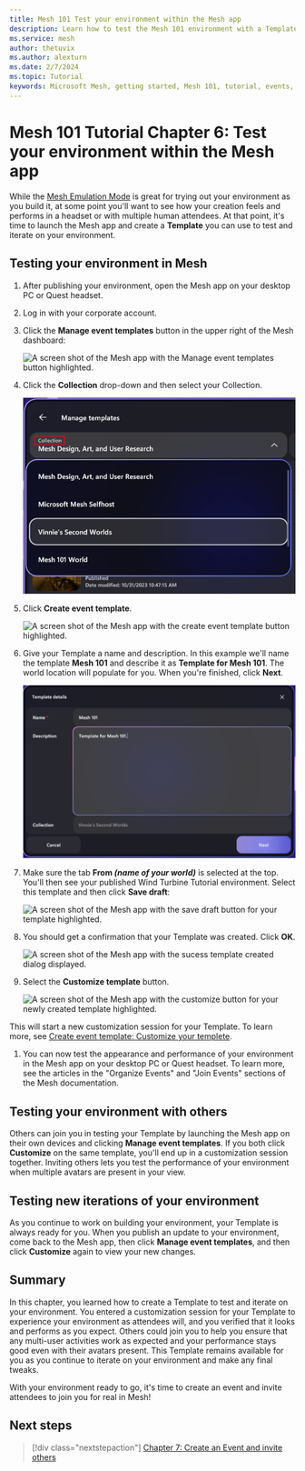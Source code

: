```yaml
---
title: Mesh 101 Test your environment within the Mesh app
description: Learn how to test the Mesh 101 environment with a Template.
ms.service: mesh
author: thetuvix
ms.author: alexturn
ms.date: 2/7/2024
ms.topic: Tutorial
keywords: Microsoft Mesh, getting started, Mesh 101, tutorial, events, experiences
---
```


# Mesh 101 Tutorial Chapter 6: Test your environment within the Mesh app

While the [Mesh Emulation Mode](../../debug-and-optimize-performance/mesh-emulator.md) is great for trying out your environment as you build it, at some point you'll want to see how your creation feels and performs in a headset or with multiple human attendees. At that point, it's time to launch the Mesh app and create a **Template** you can use to test and iterate on your environment.

## Testing your environment in Mesh

1. After publishing your environment, open the Mesh app on your desktop PC or Quest headset.
1. Log in with your corporate account.
1. Click the **Manage event templates** button in the upper right of the Mesh dashboard:

    ![A screen shot of the Mesh app with the Manage event templates button highlighted.](../../../media/sample-mesh-101/030-event-templates-button.png)

1. Click the **Collection** drop-down and then select your Collection.

    ![A screen shot of the Mesh app with the create event template button highlighted.](../../../media/sample-mesh-101/517-select-collection.png)

1. Click **Create event template**.

    ![A screen shot of the Mesh app with the create event template button highlighted.](../../../media/sample-mesh-101/031-create-event-template-button.png)

1. Give your Template a name and description. In this example we'll name the template **Mesh 101** and describe it as **Template for Mesh 101**. The world location will populate for you. When you're finished, click **Next**.

    ![A screen shot of the Mesh app with the name and description fields filled in.](../../../media/sample-mesh-101/032-template-name-and-description.png) 
 
1. Make sure the tab **From *(name of your world)*** is selected at the top. You'll then see your published Wind Turbine Tutorial environment. Select this template and then click **Save draft**: 

    ![A screen shot of the Mesh app with the save draft button for your template highlighted.](../../../media/sample-mesh-101/033-save-draft-button.png)
 
1. You should get a confirmation that your Template was created. Click **OK**.

    ![A screen shot of the Mesh app with the sucess template created dialog displayed.](../../../media/sample-mesh-101/034-success-dialog.png)
 
1. Select the **Customize template** button.

    ![A screen shot of the Mesh app with the customize button for your newly created template highlighted.](../../../media/sample-mesh-101/035-customize-button.png)
 
This will start a new customization session for your Template. To learn more, see [Create event template: Customize your templete](../../../events-guide/create-template.md).

1. You can now test the appearance and performance of your environment in the Mesh app on your desktop PC or Quest headset. To learn more, see the articles in the "Organize Events" and "Join Events" sections of the Mesh documentation.

## Testing your environment with others

Others can join you in testing your Template by launching the Mesh app on their own devices and clicking **Manage event templates**. If you both click **Customize** on the same template, you'll end up in a customization session together. Inviting others lets you test the performance of your environment when multiple avatars are present in your view.

## Testing new iterations of your environment

As you continue to work on building your environment, your Template is always ready for you. When you publish an update to your environment, come back to the Mesh app, then click **Manage event templates**, and then click **Customize** again to view your new changes.

## Summary

In this chapter, you learned how to create a Template to test and iterate on your environment. You entered a customization session for your Template to experience your environment as attendees will, and you verified that it looks and performs as you expect. Others could join you to help you ensure that any multi-user activities work as expected and your performance stays good even with their avatars present. This Template remains available for you as you continue to iterate on your environment and make any final tweaks.

With your environment ready to go, it's time to create an event and invite attendees to join you for real in Mesh!

## Next steps

> [!div class="nextstepaction"]
> [Chapter 7: Create an Event and invite others](mesh-101-07-create-an-event-and-invite-others.md)